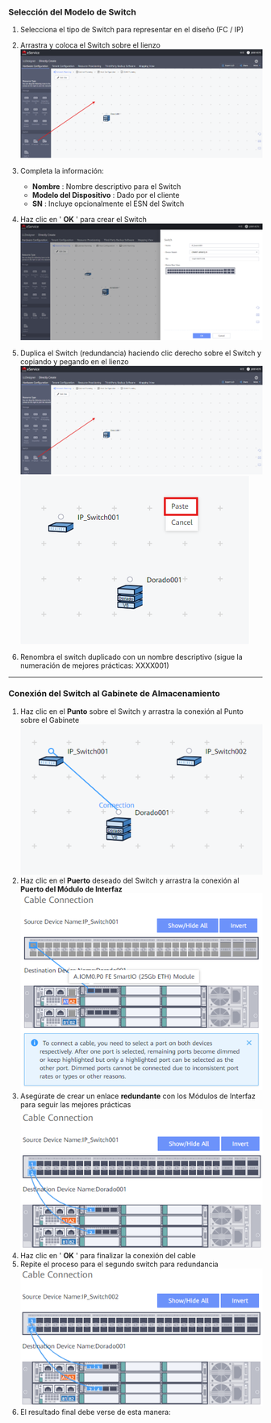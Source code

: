 
### **Selección del Modelo de Switch**

1. Selecciona el tipo de Switch para representar en el diseño (FC / IP)
2. Arrastra y coloca el Switch sobre el lienzo
   ![SwitchSelection001](../../Images/SwitchSelection001.png)
3. Completa la información:

   * **Nombre** : Nombre descriptivo para el Switch
   * **Modelo del Dispositivo** : Dado por el cliente
   * **SN** : Incluye opcionalmente el ESN del Switch
4. Haz clic en ' **OK** ' para crear el Switch
   ![SwitchSelection002](../../Images/SwitchSelection002.png)
5. Duplica el Switch (redundancia) haciendo clic derecho sobre el Switch y copiando y pegando en el lienzo
   ![SwitchSelection003](../../Images/SwitchSelection001.png)
   ![SwitchSelection004](../../Images/SwitchSelection004.png)
6. Renombra el switch duplicado con un nombre descriptivo (sigue la numeración de mejores prácticas: XXXX001)

---

### **Conexión del Switch al Gabinete de Almacenamiento**

1. Haz clic en el **Punto** sobre el Switch y arrastra la conexión al Punto sobre el Gabinete
   ![SwitchConnection001](../../Images/SwitchConnection001.png)
2. Haz clic en el **Puerto** deseado del Switch y arrastra la conexión al **Puerto del Módulo de Interfaz**
   ![SwitchConnection002](../../Images/SwitchConnection002.png)
3. Asegúrate de crear un enlace **redundante** con los Módulos de Interfaz para seguir las mejores prácticas
   ![SwitchConnection003](../../Images/SwitchConnection003.png)
4. Haz clic en ' **OK** ' para finalizar la conexión del cable
5. Repite el proceso para el segundo switch para redundancia
   ![SwitchConnection004](../../Images/SwitchConnection004.png)
6. El resultado final debe verse de esta manera:
